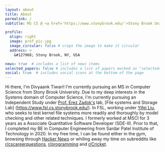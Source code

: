 ```yaml
---
layout: about
title: About
permalink: /
subtitle: MS CS @ <a href='https://www.stonybrook.edu/'>Stony Brook University</a>. ex-<a href='https://www.msci.com/'>MSCI</a>. BE CE @ <a href='https://www.spit.ac.in/'>Sardar Patel Institute of Technology</a>.

profile:
  align: right
  image: prof_pic.jpg
  image_circular: false # crops the image to make it circular
  address: >
    &#127968; Stony Brook, NY, USA

news: true  # includes a list of news items
selected_papers: false # includes a list of papers marked as "selected={true}"
social: true  # includes social icons at the bottom of the page
---
```


Hi there, I'm Divyaank Tiwari! I'm currently pursuing an MS in Computer Science from Stony Brook University. Due to my deep interests in the Systems domain of Computer Science, I'm currently pursuing an Independent Study under [Prof. Erez Zadok's](https://www3.cs.stonybrook.edu/~ezk/) lab, [File systems and Storage Lab] (https://www.fsl.cs.stonybrook.edu/). In FSL, working under [Yifei Liu](https://www.fsl.cs.stonybrook.edu/~yifei/), who seeks to test kernel file systems more readily and thoroughly by model checking and other related techniques. I formerly worked at MSCI for 3 years as a Associate Quantitative Software Developer (SDE-II). Prior to that, I completed my BE in Computer Engineering from Sardar Patel Institute of Technology in 2020. In my free time, I can be found either in the gym, browsing through [Hacker News](https://news.ycombinator.com/news) or whiling away my time on subreddits like [r/cscareerquestions](https://www.reddit.com/r/cscareerquestions), [r/programming](https://www.reddit.com/r/programming/) and [r/Cricket](https://www.reddit.com/r/Cricket/).
